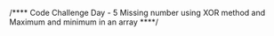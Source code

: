 /****
    Code Challenge
Day - 5
Missing number using XOR method and Maximum and minimum in an array
****/
